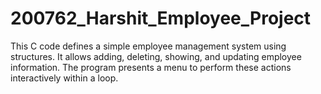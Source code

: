 # 200762_Harshit_Employee_Project
This C code defines a simple employee management system using structures. It allows adding, deleting, showing, and updating employee information. The program presents a menu to perform these actions interactively within a loop.
